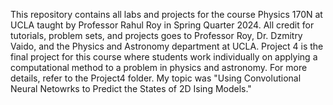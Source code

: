 This repository contains all labs and projects for the course Physics 170N at UCLA taught by Professor Rahul Roy in Spring Quarter 2024. All credit for tutorials, problem sets, and projects goes to Professor Roy, Dr. Dzmitry Vaido, and the Physics and Astronomy department at UCLA. Project 4 is the final project for this course where students work individually on applying a computational method to a problem in physics and astronomy. For more details, refer to the Project4 folder. My topic was "Using Convolutional Neural Netowrks to Predict the States of 2D Ising Models."

